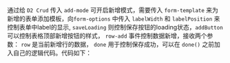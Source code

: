 通过给 `D2 Crud` 传入 `add-mode` 可开启新增模式，需要传入 `form-template` 来为新增的表单添加模板，向`form-options` 中传入 `labelWidth` 和 `labelPosition` 来控制表单中label的显示, `saveLoading` 则控制保存按钮的loading状态，`addButton` 可以控制表格顶部新增按钮的样式， `row-add` 事件控制数据新增，接收两个参数： `row` 是当前新增行的数据， `done` 用于控制保存成功，可以在 `done()` 之前加入自己的逻辑代码。代码如下：
